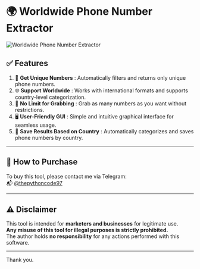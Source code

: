 # 🌍 Worldwide Phone Number Extractor

![Worldwide Phone Number Extractor]()

## ✅ Features

1. 🔢 **Get Unique Numbers** : Automatically filters and returns only unique phone numbers.
2. 🌐 **Support Worldwide** : Works with international formats and supports country-level categorization.
3. 🚫 **No Limit for Grabbing** : Grab as many numbers as you want without restrictions.
4. 🖥️ **User-Friendly GUI** : Simple and intuitive graphical interface for seamless usage.
5. 📂 **Save Results Based on Country** : Automatically categorizes and saves phone numbers by country.

---

## 🛒 How to Purchase

To buy this tool, please contact me via Telegram:  
📬 [@thepythoncode97](https://t.me/thepythoncode97)

---

## ⚠️ Disclaimer

This tool is intended for **marketers and businesses** for legitimate use.  
**Any misuse of this tool for illegal purposes is strictly prohibited.**  
The author holds **no responsibility** for any actions performed with this software.

---

Thank you.
